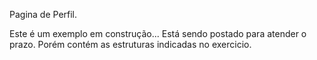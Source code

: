 Pagina de Perfil.

Este é um exemplo em construção...
Está sendo postado para atender o prazo.
Porém contém as estruturas indicadas no exercicio.

